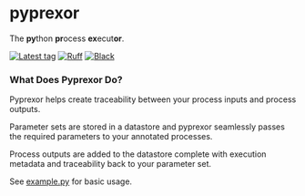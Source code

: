 # pyprexor

The **py**thon **pr**ocess **ex**ecut**or**.

[![Latest tag](https://badgen.net/github/tag/NickSebClark/pyprexor/)](https://github.com/NickSebClark/pyprexor/tags)
[![Ruff](https://img.shields.io/endpoint?url=https://raw.githubusercontent.com/astral-sh/ruff/main/assets/badge/v2.json)](https://github.com/astral-sh/ruff)
[![Black](https://img.shields.io/badge/code%20style-black-000000.svg)](https://github.com/psf/black)

### What Does Pyprexor Do?

Pyprexor helps create traceability between your process inputs and process outputs.

Parameter sets are stored in a datastore and pyprexor seamlessly passes the required parameters to your annotated processes.

Process outputs are added to the datastore complete with execution metadata and traceability back to your parameter set.
 
See [example.py](/example_app/example.py) for basic usage.
